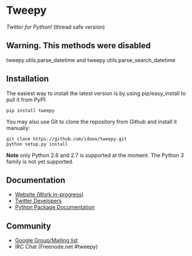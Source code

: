 Tweepy 
======
*Twitter for Python!*
(thread safe version)

Warning. This methods were disabled
------------
tweepy.utils.parse_datetime and
tweepy.utils.parse_search_datetime

Installation
------------
The easiest way to install the latest version
is by using pip/easy_install to pull it from PyPI:

    pip install tweepy

You may also use Git to clone the repository from
Github and install it manually:

    git clone https://github.com/idooo/tweepy.git
    python setup.py install

**Note** only Python 2.6 and 2.7 is supported at
the moment. The Python 3 family is not yet supported.

Documentation
-------------
  - [Website (Work in-progress)](http://tweepy.github.com/)
  - [Twitter Developers](http://dev.twitter.com/)
  - [Python Package Documentation](http://packages.python.org/tweepy/html/index.html)

Community
---------
  - [Google Group/Mailing list](http://groups.google.com/group/tweepy)
  - IRC Chat (Freenode.net #tweepy)

